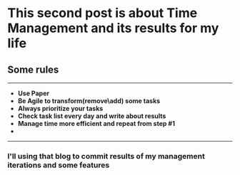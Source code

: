 # This second post is about Time Management and its results for my life #
## Some rules ##
***

+ **Use Paper**
+ **Be Agile to transform(remove\add) some tasks**
+ **Always prioritize your tasks**
+ **Check task list every day and write about results**
+ **Manage time more effiсient and repeat from step #1**
+ 
***
### I'll using that blog to commit results of my management iterations and some features ###
